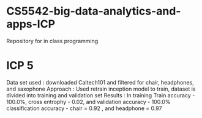 # CS5542-big-data-analytics-and-apps-ICP
Repository for in class programming

# ICP 5
Data set used : downloaded Caltech101 and filtered for chair, headphones, and saxophone
Approach : Used retrain inception model to train, dataset is divided into training and validation set
Results : In training Train accuracy - 100.0%, cross entrophy - 0.02, and validation accuracy - 100.0%
classification accuracy - chair = 0.92 , and headphone = 0.97
